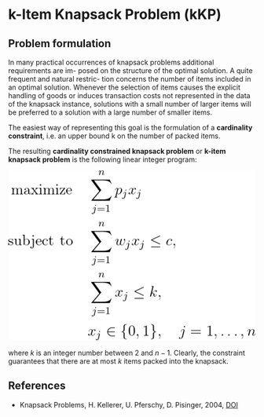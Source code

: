 # k-Item Knapsack Problem (kKP)


## Problem formulation

In many practical occurrences of knapsack problems additional requirements are im-
posed on the structure of the optimal solution. A quite frequent and natural restric-
tion concerns the number of items included in an optimal solution. Whenever the
selection of items causes the explicit handling of goods or induces transaction costs
not represented in the data of the knapsack instance, solutions with a small number
of larger items will be preferred to a solution with a large number of smaller items.

The easiest way of representing this goal is the formulation of a **cardinality constraint**,
i.e. an upper bound k on the number of packed items.

The resulting **cardinality constrained knapsack problem** or **k-item knapsack problem** is
 the following linear integer program:

![Mathematical formulation](./problem.png)

where $k$ is an integer number between $2$ and $n - 1$. Clearly, the constraint guarantees
that there are at most $k$ items packed into the knapsack.



## References
- Knapsack Problems, H. Kellerer, U. Pferschy, D. Pisinger, 2004, [DOI](https://doi.org/10.1007/978-3-540-24777-7)





